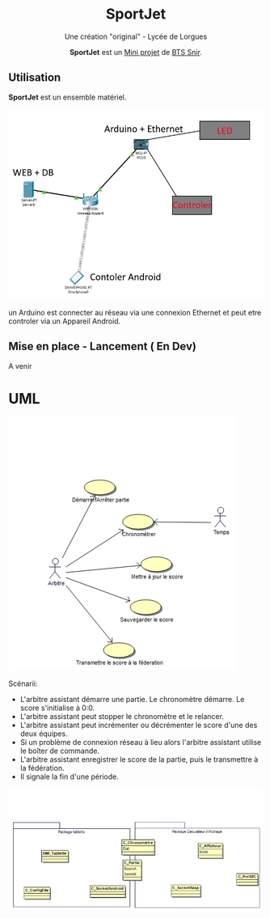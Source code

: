 

<h1 align="center">SportJet</h1>
<p align="center">Une création "original" - Lycée de Lorgues</p>

<p align="center"><b>SportJet</b> est un <u>Mini projet</u> de <u>BTS Snir</u>.</p>

<h2>Utilisation</h2>
<p><b>SportJet</b> est un ensemble matériel.</p>
<img src="https://github.com/SportJet/SportJet.github.io/raw/master/img/shem1.png" alt="shem">
<p>un Arduino est connecter au réseau via une connexion Ethernet et peut etre controler via un Appareil Android.</p>

<h2>Mise en place - Lancement ( En Dev)</h2>
A venir

<h1> UML</h1>
<img src="https://github.com/SportJet/SportJet.github.io/raw/master/img/fig128014.png" alt="uml1">



Scénarii:

- L&#39;arbitre assistant démarre une partie. Le chronomètre démarre. Le score s&#39;initialise à 0:0.
- L&#39;arbitre assistant peut stopper le chronomètre et le relancer.
- L&#39;arbitre assistant peut incrémenter ou décrémenter le score d&#39;une des deux équipes.
- Si un problème de connexion réseau à lieu alors l&#39;arbitre assistant utilise le boîter de commande.
- L&#39;arbitre assistant enregistrer le score de la partie, puis le transmettre à la fédération.
- Il signale la fin d&#39;une période.

<img src="https://github.com/SportJet/SportJet.github.io/raw/master/img/fig128015.png" alt="uml2 class">

